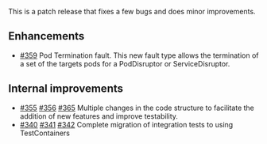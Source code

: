 This is a patch release that fixes a few bugs and does minor improvements.

## Enhancements
- [#359](https://github.com/grafana/xk6-disruptor/pull/359) Pod Termination fault. This new fault type allows the termination of a set of the targets pods for a PodDisruptor or ServiceDisruptor.
 

## Internal improvements
- [#355](https://github.com/grafana/xk6-disruptor/pull/355) [#356](https://github.com/grafana/xk6-disruptor/pull/356) [#365](https://github.com/grafana/xk6-disruptor/pull/365) Multiple changes in the code structure to facilitate the addition of new features and improve testability.
- [#340](https://github.com/grafana/xk6-disruptor/pull/340) [#341](https://github.com/grafana/xk6-disruptor/pull/341) [#342](https://github.com/grafana/xk6-disruptor/pull/342) Complete migration of integration tests to using TestContainers
